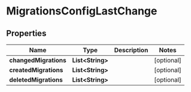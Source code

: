 

# MigrationsConfigLastChange


## Properties

| Name | Type | Description | Notes |
|------------ | ------------- | ------------- | -------------|
|**changedMigrations** | **List&lt;String&gt;** |  |  [optional] |
|**createdMigrations** | **List&lt;String&gt;** |  |  [optional] |
|**deletedMigrations** | **List&lt;String&gt;** |  |  [optional] |



